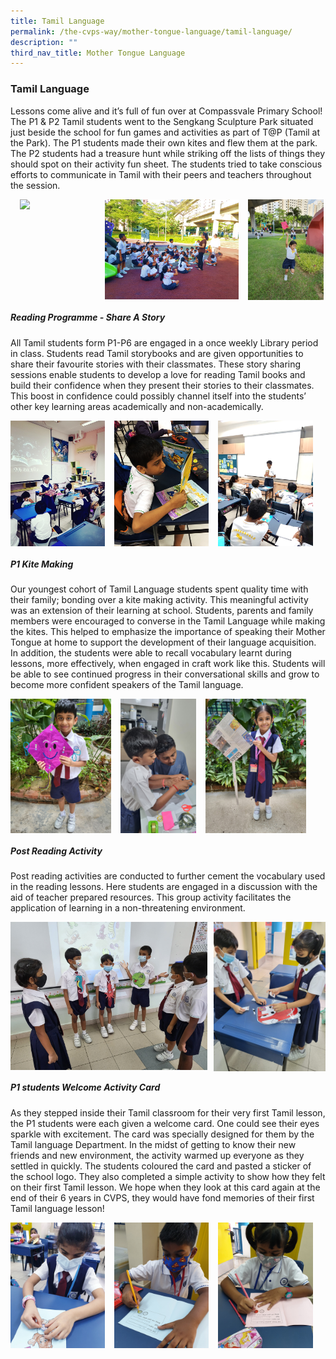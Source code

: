 ```yaml
---
title: Tamil Language
permalink: /the-cvps-way/mother-tongue-language/tamil-language/
description: ""
third_nav_title: Mother Tongue Language
---
```

### **Tamil Language**
Lessons come alive and it’s full of fun over at Compassvale Primary School! The P1 &amp; P2 Tamil students went to the Sengkang Sculpture Park situated just beside the school for fun games and activities as part of T@P (Tamil at the Park).&nbsp;The P1 students made their own kites and flew them at the park. The P2 students had a treasure hunt while striking off the lists of things they should spot on their activity fun sheet. The students tried to take conscious efforts to communicate in Tamil with their peers and teachers throughout the session.

<img src="/images/tamil1.jpg" style="width:24%;margin-left:15px;" align="left">
<img src="/images/tamil2.png" style="width:42.5%;margin-left:15px;" align="left">
<img src="/images/tamil3.jpg" style="width:24%;margin-left:15px;" align="left">

<br clear="left">

##### **Reading Programme - Share A Story**
All Tamil students form P1-P6 are engaged in a once weekly Library period in class. Students read Tamil storybooks and are given opportunities to share their favourite stories with their classmates. These story sharing sessions enable students to develop a love for reading Tamil books and build their confidence when they present their stories to their classmates. This boost in confidence could possibly channel itself into the students’ other key learning areas academically and non-academically.

<img src="/images/tamil4.png" style="width:30%;margin-right:15px;" align="left">
<img src="/images/tamil5.png" style="width:30%;margin-right:15px;" align="left">
<img src="/images/tamil6.png" style="width:30%;margin-right:15px;" align="left">

<br clear="left">

##### **P1 Kite Making**
Our youngest cohort of Tamil Language students spent quality time with their family; bonding over a kite making activity. This meaningful activity was an extension of their learning at school. Students, parents and family members were encouraged to converse in the Tamil Language while making the kites. This helped to emphasize the importance of speaking their Mother Tongue at home to support the development of their language acquisition. In addition, the students were able to recall vocabulary learnt during lessons, more effectively, when engaged in craft work like this. Students will be able to see continued progress in their conversational skills and grow to become more confident speakers of the Tamil language.

<img src="/images/tamil7.jpg" style="width:32%;margin-right:15px;" align="left">
<img src="/images/tamil8.jpg" style="width:24%;margin-right:15px;" align="left">
<img src="/images/tamil9.jpg" style="width:32%;margin-right:15px;" align="left">

<br clear="left">

##### **Post Reading Activity**
Post reading activities are conducted to further cement the vocabulary used in the reading lessons. Here students are engaged in a discussion with the aid of teacher prepared resources.&nbsp;This group activity facilitates the application of learning in a non-threatening environment.

<img src="/images/tamil10.jpg" style="width:62.5%" align="left">
<img src="/images/tamil11.jpg" style="width:35.5%" align="right">

<br clear="left">

##### **P1 students Welcome Activity Card**
As they stepped inside their Tamil classroom for their very first Tamil lesson, the P1 students were each given a welcome card. One could see their eyes sparkle with excitement. The card was specially designed for them by the Tamil language Department. In the midst of getting to know their new friends and new environment, the activity warmed up everyone as they settled in quickly. The students coloured the card and pasted a sticker of the school logo. They also completed a simple activity to show how they felt on their first Tamil lesson. We hope when they look at this card again at the end of their 6 years in CVPS, they would have fond memories of their first Tamil language lesson!

<img src="/images/tamil12.jpg" style="width:30%;margin-right:15px;" align="left">
<img src="/images/tamil13.jpg" style="width:30%;margin-right:15px;" align="left">
<img src="/images/tamil14.jpg" style="width:30%;margin-right:15px;" align="left">

<br clear="left">